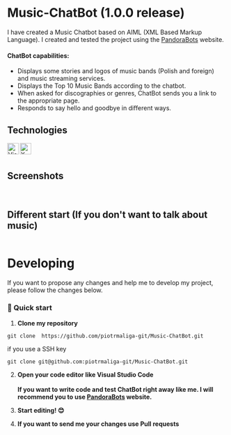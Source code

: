 # Music-ChatBot (1.0.0 release)

I have created a Music Chatbot based on AIML (XML Based Markup Language). I created and tested the project using the <a href="https://home.pandorabots.com/home.html">PandoraBots</a> website.

#### ChatBot capabilities:

- Displays some stories and logos of music bands (Polish and foreign) and music streaming services.
- Displays the Top 10 Music Bands according to the chatbot.
- When asked for discographies or genres, ChatBot sends you a link to the appropriate page.
- Responds to say hello and goodbye in different ways.

## Technologies

<img align="left" alt="Visual Studio Code" width="26px" src="https://img.icons8.com/color/48/000000/visual-studio-code-2019.png" />

<img align="left" alt="XML" width="26px" src="https://cdn-icons-png.flaticon.com/512/337/337959.png" />

<br/>
<br/>

## Screenshots

<img src="https://github.com/piotrmaliga-git/Music-ChatBot/tree/main/screenshots/1.png" alt="">

<img src="https://github.com/piotrmaliga-git/Music-ChatBot/tree/main/screenshots/2.png" alt="">

<img src="https://github.com/piotrmaliga-git/Music-ChatBot/tree/main/screenshots/3.png" alt="">

<img src="https://github.com/piotrmaliga-git/Music-ChatBot/tree/main/screenshots/4.png" alt="">

<img src="https://github.com/piotrmaliga-git/Music-ChatBot/tree/main/screenshots/4.1.png" alt="">

<img src="https://github.com/piotrmaliga-git/Music-ChatBot/tree/main/screenshots/4.2.png" alt="">

<img src="https://github.com/piotrmaliga-git/Music-ChatBot/tree/main/screenshots/5.png" alt="">

<img src="https://github.com/piotrmaliga-git/Music-ChatBot/tree/main/screenshots/6.png" alt="">

<img src="https://github.com/piotrmaliga-git/Music-ChatBot/tree/main/screenshots/7.png" alt="">

<img src="https://github.com/piotrmaliga-git/Music-ChatBot/tree/main/screenshots/8.png" alt="">

<img src="https://github.com/piotrmaliga-git/Music-ChatBot/tree/main/screenshots/9.png" alt="">

<img src="https://github.com/piotrmaliga-git/Music-ChatBot/tree/main/screenshots/10.png" alt="">

<br/>

## Different start (If you don't want to talk about music)

<img src="https://github.com/piotrmaliga-git/Music-ChatBot/tree/main/screenshots/1ds.png" alt="">

# Developing

If you want to propose any changes and help me to develop my project, please follow the changes below.

### 🚀 Quick start

1.  **Clone my repository**

```
git clone  https://github.com/piotrmaliga-git/Music-ChatBot.git
```

if you use a SSH key

```
git clone git@github.com:piotrmaliga-git/Music-ChatBot.git
```

2. **Open your code editor like Visual Studio Code**
   <br/>
   <br/>
   **If you want to write code and test ChatBot right away like me. I will recommend you to use <a href="https://home.pandorabots.com/home.html">PandoraBots</a> website.**

3. **Start editing! 😊**

4. **If you want to send me your changes use Pull requests**
